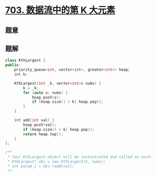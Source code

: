 #  [703. 数据流中的第 K 大元素](https://leetcode-cn.com/problems/kth-largest-element-in-a-stream/)

## 题意



## 题解



```c++
class KthLargest {
public:
    priority_queue<int, vector<int>, greater<int>> heap;
    int k;

    KthLargest(int _k, vector<int>& nums) {
        k = _k;
        for (auto x: nums) {
            heap.push(x);
            if (heap.size() > k) heap.pop();
        }
    }

    int add(int val) {
        heap.push(val);
        if (heap.size() > k) heap.pop();
        return heap.top();
    }
};

/**
 * Your KthLargest object will be instantiated and called as such:
 * KthLargest* obj = new KthLargest(k, nums);
 * int param_1 = obj->add(val);
 */
```



```python3

```

